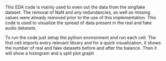 This EDA code is mainly used to even out the data from the singfake dataset. The removal of NaN and any redundancies, as well as missing values were already removed prior to the use of this implementation. This code is used to visualize the spread of data present in the real and fake audio datasets.

To run the code just setup the python environment and run each cell. The first cell imports every relevant library and for a quick visualization, it shows the number of real and fake datasets before and after the balance. Then it will show a histogram and a split plot graph